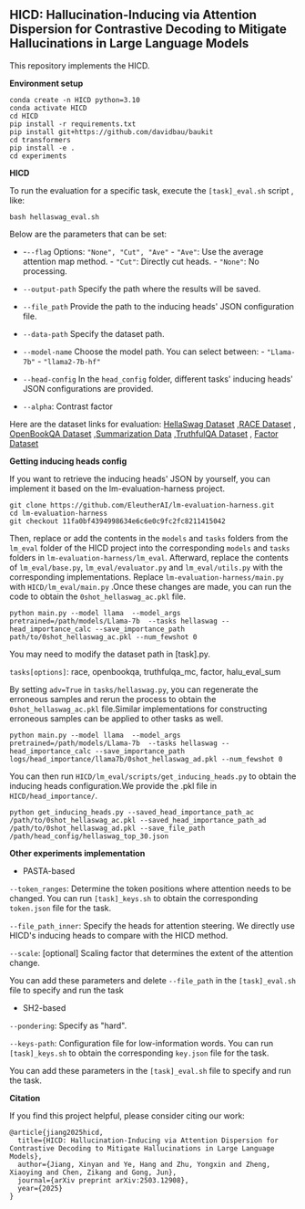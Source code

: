 ## HICD: Hallucination-Inducing via Attention Dispersion for Contrastive Decoding to Mitigate Hallucinations in Large Language Models

This repository implements the HICD.

**Environment setup**

```
conda create -n HICD python=3.10
conda activate HICD
cd HICD
pip install -r requirements.txt 
pip install git+https://github.com/davidbau/baukit
cd transformers
pip install -e .
cd experiments
```

**HICD**

To run the evaluation for a specific task, execute the `[task]_eval.sh` script , like:

```
bash hellaswag_eval.sh
```

Below are the parameters that can be set:

* -`--flag`    Options: `"None", "Cut", "Ave"`      - `"Ave"`: Use the average attention map method.    - `"Cut"`: Directly cut heads.    - `"None"`: No processing. 

- `--output-path`    Specify the path where the results will be saved.
- `--file_path`    Provide the path to the inducing heads' JSON configuration file.

- `--data-path`    Specify the dataset path. 
- `--model-name`    Choose the model path. You can select between:  - `"Llama-7b"`  - `"llama2-7b-hf"` 
- `--head-config`    In the `head_config` folder, different tasks' inducing heads' JSON configurations are provided.
- `--alpha`: Contrast factor

Here are the dataset links for evaluation:  [HellaSwag Dataset](https://huggingface.co/datasets/Rowan/hellaswag) ,[RACE Dataset](https://huggingface.co/datasets/ehovy/race) , [OpenBookQA Dataset](https://huggingface.co/datasets/allenai/openbookqa) ,[Summarization Data](https://github.com/RUCAIBox/HaluEval/blob/main/data/summarization_data.json) ,[TruthfulQA Dataset](https://huggingface.co/datasets/truthfulqa/truthful_qa/viewer/multiple_choice) , [Factor Dataset](https://github.com/AI21Labs/factor/tree/main/data)

**Getting inducing heads config**

If you want to retrieve the inducing heads' JSON by yourself, you can implement it based on the lm-evaluation-harness project.

```
git clone https://github.com/EleutherAI/lm-evaluation-harness.git
cd lm-evaluation-harness
git checkout 11fa0bf4394998634e6c6e0c9fc2fc8211415042
```

Then, replace or add the contents in the `models` and `tasks` folders from the `lm_eval` folder of the HICD project into the corresponding `models` and `tasks` folders in `lm-evaluation-harness/lm_eval`. Afterward, replace the contents of `lm_eval/base.py`, `lm_eval/evaluator.py` and `lm_eval/utils.py` with the corresponding implementations. Replace `lm-evaluation-harness/main.py` with `HICD/lm_eval/main.py`  .Once these changes are made, you can run the code to obtain the `0shot_hellaswag_ac.pkl` file.

```
python main.py --model llama  --model_args pretrained=/path/models/Llama-7b  --tasks hellaswag --head_importance_calc --save_importance_path path/to/0shot_hellaswag_ac.pkl --num_fewshot 0
```

You may need to modify the dataset path in [task].py.

`tasks[options]`: race, openbookqa, truthfulqa_mc, factor, halu_eval_sum

By setting `adv=True` in `tasks/hellaswag.py`, you can regenerate the erroneous samples and rerun the process to obtain the `0shot_hellaswag_ac.pkl` file.Similar implementations for constructing erroneous samples can be applied to other tasks as well.

```
python main.py --model llama  --model_args pretrained=/path/models/Llama-7b  --tasks hellaswag --head_importance_calc --save_importance_path logs/head_importance/llama7b/0shot_hellaswag_ad.pkl --num_fewshot 0
```

You can then run `HICD/lm_eval/scripts/get_inducing_heads.py` to obtain the inducing heads configuration.We provide the .pkl  file in `HICD/head_importance/`.

```
python get_inducing_heads.py --saved_head_importance_path_ac /path/to/0shot_hellaswag_ac.pkl --saved_head_importance_path_ad /path/to/0shot_hellaswag_ad.pkl --save_file_path /path/head_config/hellaswag_top_30.json
```

**Other experiments implementation**

* PASTA-based

`--token_ranges`: Determine the token positions where attention needs to be changed. You can run `[task]_keys.sh` to obtain the corresponding `token.json` file for the task.

 `--file_path_inner`: Specify the heads for attention steering. We directly use HICD's inducing heads to compare with the HICD method.

`--scale`: [optional] Scaling factor that determines the extent of the attention change. 

You can add these parameters and delete `--file_path`  in the `[task]_eval.sh` file to specify and run the task

* SH2-based

 `--pondering`: Specify as "hard". 

 `--keys-path`: Configuration file for low-information words. You can run `[task]_keys.sh` to obtain the corresponding `key.json` file for the task.

You can add these parameters in the `[task]_eval.sh` file to specify and run the task.

**Citation**

If you find this project helpful, please consider citing our work:

```
@article{jiang2025hicd,
  title={HICD: Hallucination-Inducing via Attention Dispersion for Contrastive Decoding to Mitigate Hallucinations in Large Language Models},
  author={Jiang, Xinyan and Ye, Hang and Zhu, Yongxin and Zheng, Xiaoying and Chen, Zikang and Gong, Jun},
  journal={arXiv preprint arXiv:2503.12908},
  year={2025}
}
```










